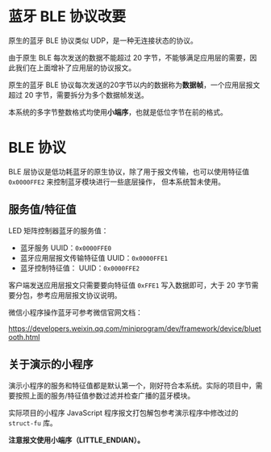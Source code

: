 # 蓝牙 BLE 协议改要

原生的蓝牙 BLE 协议类似 UDP，是一种无连接状态的协议。

由于原生 BLE 每次发送的数据不能超过 20 字节，不能够满足应用层的需要，因此我们在上面增补了应用层的协议报文。

原生的蓝牙 BLE 协议每次发送的20字节以内的数据称为**数据帧**，一个应用层报文超过 20 字节，需要拆分为多个数据帧发送。

本系统的多字节整数格式均使用**小端序**，也就是低位字节在前的格式。

# BLE 协议

BLE 层协议是低功耗蓝牙的原生协议，除了用于报文传输，也可以使用特征值 `0x0000FFE2` 来控制蓝牙模块进行一些底层操作，
但本系统暂未使用。

## 服务值/特征值

LED 矩阵控制器蓝牙的服务值：

* 蓝牙服务 UUID：`0x0000FFE0 `
* 蓝牙应用层报文传输特征值 UUID：`0x0000FFE1`
* 蓝牙控制特征值： UUID：`0x0000FFE2`


客户端发送应用层报文只需要要向特征值 `0xFFE1` 写入数据即可，大于 20 字节需要分包，参考应用层报文协议说明。

微信小程序操作蓝牙可参考微信官网文档：

https://developers.weixin.qq.com/miniprogram/dev/framework/device/bluetooth.html


## 关于演示的小程序

演示小程序的服务和特征值都是默认第一个，刚好符合本系统。实际的项目中，需要按照上面的服务/特征值参数过滤并检查广播的蓝牙模块。

实际项目的小程序 JavaScript 程序报文打包解包参考演示程序中修改过的 `struct-fu` 库。

**注意报文使用小端序（LITTLE_ENDIAN）。**